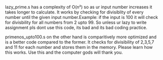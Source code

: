lazy_prime.s has a complexity of O(n²)  so as ur input number increases it takes longer to calculate. It works by checking for divisiblity of every number until the given input number.Example: if the input is 100 it will check for divisbility for all numbers from 2 upto 99. So unless ur lazy to write assignment pls dont use this code, its bad and its bad coding practice.


primenos_upto100.s on the other hand is comparitively more optimized and is a better code compared to the former. It checks for divisibility of 2,3,5,7 and 11 for each number and stores them in the memory. Please learn how this works. Use this and the computer gods will thank you.
